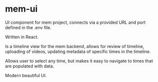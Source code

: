# mem-ui

UI component for mem project, connects via a provided URL and port defined in the .env file.

Written in React.

Is a timeline view for the mem backend, allows for review of timeline, uploading of videos, updating metadata of specific times in the timeline. 

Allows user to select any time, but makes it easy to navigate to times that are populated with data.

Modern beautiful UI.

